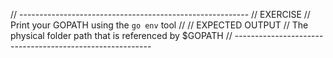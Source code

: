 // ---------------------------------------------------------
// EXERCISE
//  Print your GOPATH using the `go env` tool
//
// EXPECTED OUTPUT
//  The physical folder path that is referenced by $GOPATH
// ---------------------------------------------------------
